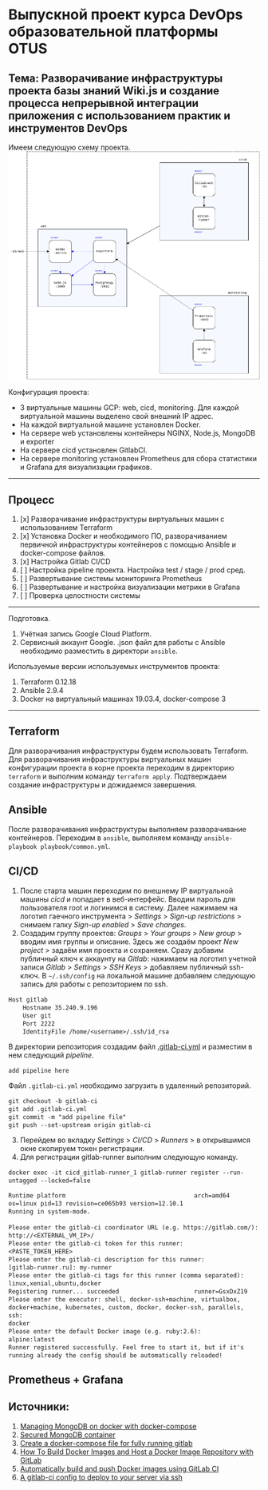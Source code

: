 # Выпускной проект курса DevOps образовательной платформы OTUS

## Тема: Разворачивание инфраструктуры проекта базы знаний Wiki.js и создание процесса непрерывной интеграции приложения с использованием практик и инструментов DevOps

Имеем следующую схему проекта.
![Schema](images/schema.png)

Конфигурация проекта:
- 3 виртуальные машины GCP: web, cicd, monitoring. Для каждой виртуальной машины выделено свой внешний IP адрес.
- На каждой виртуальной машине установлен Docker.
- На сервере web установлены контейнеры NGINX, Node.js, MongoDB и exporter
- На сервере cicd установлен GitlabCI.
- На сервере monitoring установлен Prometheus  для сбора статистики и Grafana для визуализации графиков.

---

## Процесс

1. [x] Разворачивание инфраструктуры виртуальных машин с использованием Terraform
2. [x] Установка Docker и необходимого ПО, разворачиванием первичной инфраструктуры контейнеров с помощью Ansible и docker-compose файлов.
3. [x] Настройка Gitlab CI/CD
4. [ ] Настройка pipeline проекта. Настройка test / stage / prod сред.
5. [ ] Развертывание системы мониторинга Prometheus
6. [ ] Развертывание и настройка визуализации метрики в Grafana
7. [ ] Проверка целостности системы

---

Подготовка.
1. Учётная запись Google Cloud Platform.
2. Сервисный аккаунт Google. .json файл для работы с Ansible необходимо разместить в директори `ansible`.

Используемые версии используемых инструментов проекта:
1. Terraform 0.12.18
2. Ansible 2.9.4
3. Docker на виртуальный машинах 19.03.4, docker-compose 3

---

## Terraform

Для разворачивания инфраструктуры будем использовать Terraform. Для разворачивания инфраструктуры виртуальных машин конфигурации проекта в корне проекта переходим в директорию `terraform` и выполним команду `terraform apply`. Подтверждаем создание инфраструктуры и дожидаемся завершения.

## Ansible

После разворачивания инфраструктуры выполняем разворачивание контейнеров. Переходим в `ansible`, выполняем команду `ansible-playbook playbook/common.yml`.

## CI/CD

1. После старта машин переходим по внешнему IP виртуальной машины *cicd* и попадает в веб-интерфейс. Вводим пароль для пользователя root и логинимся в систему. Далее нажимаем на логотип гаечного инструмента > *Settings* > *Sign-up restrictions* > снимаем галку *Sign-up enabled* > *Save changes*.
2. Создадим группу проектов: *Groups* > *Your groups* > *New group* > вводим имя группы и описание. Здесь же создаём проект *New project* > задаём имя проекта и сохраняем. Сразу добавим публичный ключ к аккаунту на *Gitlab*: нажимаем на логотип учетной записи *Gitlab* > *Settings* > *SSH Keys* > добавляем публичный ssh-ключ. В `~/.ssh/config` на локальной машине добавляем следующую запись для работы с репозиторием по ssh.
```
Host gitlab
	Hostname 35.240.9.196
	User git
	Port 2222
	IdentityFile /home/<username>/.ssh/id_rsa
```
В директории репозитория создадим файл [.gitlab-ci.yml](ansible/files/cicd/.gitlab-ci.yml) и разместим в нем следующий *pipeline*.
```
add pipeline here
```
Файл `.gitlab-ci.yml` необходимо загрузить в удаленный репозиторий.
```
git checkout -b gitlab-ci
git add .gitlab-ci.yml
git commit -m "add pipeline file"
git push --set-upstream origin gitlab-ci
```
3. Перейдем во вкладку *Settings* > *CI/CD* > *Runners* > в открывшимся окне скопируем токен регистрации.
4. Для регистрации gitlab-runner выполним следующую команду.
```
docker exec -it cicd_gitlab-runner_1 gitlab-runner register --run-untagged --locked=false
```
```
Runtime platform                                    arch=amd64 os=linux pid=13 revision=ce065b93 version=12.10.1
Running in system-mode.                            
                                                   
Please enter the gitlab-ci coordinator URL (e.g. https://gitlab.com/):
http://<EXTERNAL_VM_IP>/
Please enter the gitlab-ci token for this runner:
<PASTE_TOKEN_HERE>
Please enter the gitlab-ci description for this runner:
[gitlab-runner.ru]: my-runner
Please enter the gitlab-ci tags for this runner (comma separated):
linux,xenial,ubuntu,docker
Registering runner... succeeded                     runner=GsxDxZ19
Please enter the executor: shell, docker-ssh+machine, virtualbox, docker+machine, kubernetes, custom, docker, docker-ssh, parallels, ssh:
docker
Please enter the default Docker image (e.g. ruby:2.6):
alpine:latest
Runner registered successfully. Feel free to start it, but if it's running already the config should be automatically reloaded! 
```

## Prometheus + Grafana

## Источники:
1. [Managing MongoDB on docker with docker-compose](https://medium.com/faun/managing-mongodb-on-docker-with-docker-compose-26bf8a0bbae3)
2. [Secured MongoDB container](https://medium.com/@MaxouMask/secured-mongodb-container-6b602ef67885)
3. [Create a docker-compose file for fully running gitlab](https://gitlab.com/gitlab-org/gitlab-foss/-/issues/50851)
4. [How To Build Docker Images and Host a Docker Image Repository with GitLab](https://www.digitalocean.com/community/tutorials/how-to-build-docker-images-and-host-a-docker-image-repository-with-gitlab)
5. [Automatically build and push Docker images using GitLab CI](https://angristan.xyz/2018/09/build-push-docker-images-gitlab-ci/)
6. [A gitlab-ci config to deploy to your server via ssh](https://medium.com/@hfally/a-gitlab-ci-config-to-deploy-to-your-server-via-ssh-43bf3cf93775)